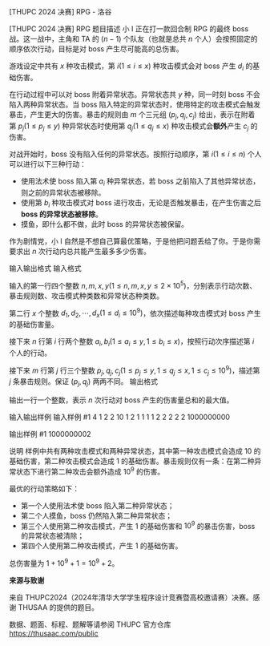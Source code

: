 



[THUPC 2024 决赛] RPG - 洛谷














[THUPC 2024 决赛] RPG
题目描述
小 I 正在打一款回合制 RPG 的最终 boss 战。这一战中，主角和 TA 的 $(n-1)$ 个队友（也就是总共 $n$ 个人）会按照固定的顺序依次行动，目标是对 boss 产生尽可能高的总伤害。

游戏设定中共有 $x$ 种攻击模式，第 $i (1 \le i \le x)$ 种攻击模式会对 boss 产生 $d_i$ 的基础伤害。

在行动过程中可以对 boss 附着异常状态。异常状态共 $y$ 种，同一时刻 boss 不会陷入两种异常状态。当 boss 陷入特定的异常状态时，使用特定的攻击模式会触发暴击，产生更大的伤害。暴击的规则由 $m$ 个三元组 $(p_j, q_j, c_j)$ 给出，表示在附着第 $p_j (1 \le p_j \le y)$ 种异常状态时使用第 $q_j (1 \le q_j \le x)$ 种攻击模式会**额外**产生 $c_j$ 的伤害。

对战开始时，boss 没有陷入任何的异常状态。按照行动顺序，第 $i (1 \le i \le n)$ 个人可以进行以下三种行动：

- 使用法术使 boss 陷入第 $a_i$ 种异常状态，若 boss 之前陷入了其他异常状态，则之前的异常状态被移除。
- 使用第 $b_i$ 种攻击模式对 boss 进行攻击，无论是否触发暴击，在产生伤害之后 **boss 的异常状态被移除**。
- 摸鱼，即什么都不做，此时 boss 的异常状态被保留。

作为剧情党，小 I 自然是不想自己算最优策略，于是他把问题丢给了你。于是你需要求出 $n$ 次行动内总共能产生最多多少伤害。

输入输出格式
输入格式

输入的第一行四个整数 $n, m, x, y (1 \le n, m, x, y \le 2 \times 10^5)$，分别表示行动次数、暴击规则数、攻击模式种类数和异常状态种类数。

第二行 $x$ 个整数 $d_1,d_2,\cdots,d_x (1 \le d_i \le 10^9)$，依次描述每种攻击模式对 boss 产生的基础伤害量。

接下来 $n$ 行第 $i$ 行两个整数 $a_i, b_i (1 \le a_i \le y, 1 \le b_i \le x)$，按照行动次序描述第 $i$ 个人的行动。

接下来 $m$ 行第 $j$ 行三个整数 $p_j, q_j, c_j (1 \le p_j \le y, 1 \le q_j \le x, 1 \le c_j \le 10^9)$，描述第 $j$ 条暴击规则。保证 $(p_j, q_j)$ 两两不同。
输出格式

输出一行一个整数，表示 $n$ 次行动对 boss 产生的伤害量总和的最大值。

输入输出样例
输入样例 #1
4 1 2 2
10 1
2 1
1 1
1 2
2 2
2 2 1000000000

输出样例 #1
1000000002

说明
样例中共有两种攻击模式和两种异常状态，其中第一种攻击模式会造成 $10$ 的基础伤害，第二种攻击模式会造成 $1$ 的基础伤害。暴击规则仅有一条：在第二种异常状态下进行第二种攻击会额外造成 $10^9$ 的伤害。

最优的行动策略如下：

- 第一个人使用法术使 boss 陷入第二种异常状态；
- 第二个人摸鱼，boss 仍然陷入第二种异常状态；
- 第三个人使用第二种攻击模式，产生 $1$ 的基础伤害和 $10^9$ 的暴击伤害，boss 的异常状态被清除；
- 第四个人使用第二种攻击模式，产生 $1$ 的基础伤害。

总伤害量为 $1 + 10^9 + 1 = 10^9+2$。

**来源与致谢**

来自 THUPC2024（2024年清华大学学生程序设计竞赛暨高校邀请赛）决赛。感谢 THUSAA 的提供的题目。

数据、题面、标程、题解等请参阅 THUPC 官方仓库 <https://thusaac.com/public>






